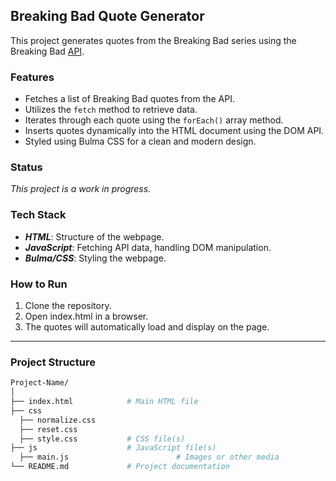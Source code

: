 ## Breaking Bad Quote Generator

This project generates quotes from the Breaking Bad series using the Breaking Bad [API](https://breakingbadquotes.xyz/).

### Features

- Fetches a list of Breaking Bad quotes from the API.
- Utilizes the `fetch` method to retrieve data.
- Iterates through each quote using the `forEach()` array method.
- Inserts quotes dynamically into the HTML document using the DOM API.
- Styled using Bulma CSS for a clean and modern design.

### Status

_This project is a work in progress._

### Tech Stack

- **_HTML_**: Structure of the webpage.
- **_JavaScript_**: Fetching API data, handling DOM manipulation.
- **_Bulma/CSS_**: Styling the webpage.

### How to Run

1. Clone the repository.
2. Open index.html in a browser.
3. The quotes will automatically load and display on the page.

---

### Project Structure

```bash
Project-Name/
│
├── index.html            # Main HTML file
├── css
  ├── normalize.css
  ├── reset.css
  ├── style.css           # CSS file(s)
├── js                    # JavaScript file(s)
  ├── main.js                        # Images or other media
└── README.md             # Project documentation
```
